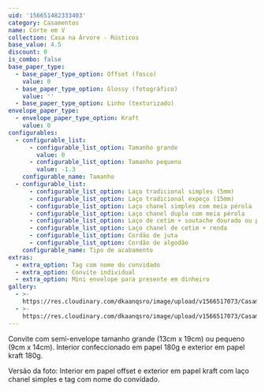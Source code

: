 ```yaml
---
uid: '156651482333403'
category: Casamentos
name: Corte em V
collection: Casa na Árvore - Rústicos
base_value: 4.5
discount: 0
is_combo: false
base_paper_type:
  - base_paper_type_option: Offset (fosco)
    value: 0
  - base_paper_type_option: Glossy (fotográfico)
    value: ''
  - base_paper_type_option: Linho (texturizado)
envelope_paper_type:
  - envelope_paper_type_option: Kraft
    value: 0
configurables:
  - configurable_list:
      - configurable_list_option: Tamanho grande
        value: 0
      - configurable_list_option: Tamanho pequeno
        value: -1.3
    configurable_name: Tamanho
  - configurable_list:
      - configurable_list_option: Laço tradicional simples (5mm)
      - configurable_list_option: Laço tradicional expeço (15mm)
      - configurable_list_option: Laço chanel simples com meia pérola
      - configurable_list_option: Laço chanel duplo com meia pérola
      - configurable_list_option: Laço de cetim + soutache dourado ou prateado
      - configurable_list_option: Laço chanel de cetim + renda
      - configurable_list_option: Cordão de juta
      - configurable_list_option: Cordão de algodão
    configurable_name: Tipo de acabamento
extras:
  - extra_option: Tag com nome do convidado
  - extra_option: Convite individual
  - extra_option: Mini envelope para presente em dinheiro
gallery:
  - >-
    https://res.cloudinary.com/dkaanqsro/image/upload/v1566517073/Casamentos/Modelo_Corte_em_V_1_vqyf8i.jpg
  - >-
    https://res.cloudinary.com/dkaanqsro/image/upload/v1566517073/Casamentos/Modelo_Corte_em_V_2_uiqf3n.jpg
---
```

Convite com semi-envelope tamanho grande (13cm x 19cm) ou pequeno (9cm x 14cm). Interior confeccionado em papel 180g e exterior em papel kraft 180g.



Versão da foto: Interior em papel offset e exterior em papel kraft com laço chanel simples e tag com nome do convidado.
